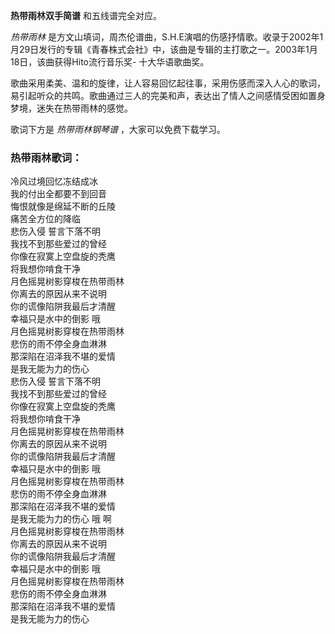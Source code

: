 

**热带雨林双手简谱** 和五线谱完全对应。

_热带雨林_
是方文山填词，周杰伦谱曲，S.H.E演唱的伤感抒情歌。收录于2002年1月29日发行的专辑《青春株式会社》中，该曲是专辑的主打歌之一。2003年1月18日，该曲获得Hito流行音乐奖-
十大华语歌曲奖。

歌曲采用柔美、温和的旋律，让人容易回忆起往事，采用伤感而深入人心的歌词，易引起听众的共鸣。歌曲通过三人的完美和声，表达出了情人之间感情受困如置身梦境，迷失在热带雨林的感觉。

歌词下方是 _热带雨林钢琴谱_ ，大家可以免费下载学习。

### 热带雨林歌词：

冷风过境回忆冻结成冰  
我的付出全都要不到回音  
悔恨就像是绵延不断的丘陵  
痛苦全方位的降临  
悲伤入侵 誓言下落不明  
我找不到那些爱过的曾经  
你像在寂寞上空盘旋的秃鹰  
将我想你啃食干净  
月色摇晃树影穿梭在热带雨林  
你离去的原因从来不说明  
你的谎像陷阱我最后才清醒  
幸福只是水中的倒影 哦  
月色摇晃树影穿梭在热带雨林  
悲伤的雨不停全身血淋淋  
那深陷在沼泽我不堪的爱情  
是我无能为力的伤心  
悲伤入侵 誓言下落不明  
我找不到那些爱过的曾经  
你像在寂寞上空盘旋的秃鹰  
将我想你啃食干净  
月色摇晃树影穿梭在热带雨林  
你离去的原因从来不说明  
你的谎像陷阱我最后才清醒  
幸福只是水中的倒影 哦  
月色摇晃树影穿梭在热带雨林  
悲伤的雨不停全身血淋淋  
那深陷在沼泽我不堪的爱情  
是我无能为力的伤心 哦 啊  
月色摇晃树影穿梭在热带雨林  
你离去的原因从来不说明  
你的谎像陷阱我最后才清醒  
幸福只是水中的倒影 哦  
月色摇晃树影穿梭在热带雨林  
悲伤的雨不停全身血淋淋  
那深陷在沼泽我不堪的爱情  
是我无能为力的伤心

